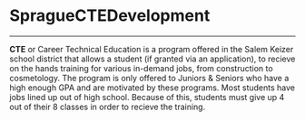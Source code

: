 # SpragueCTEDevelopment
<hr>
<b>CTE</b> or Career Technical Education is a program offered in the Salem Keizer school district that allows a student (if granted via an application), to recieve on the hands training for various in-demand jobs, from construction to cosmetology. The program is only offered to Juniors & Seniors who have a high enough GPA and are motivated by these programs. Most students have jobs lined up out of high school. Because of this, students must give up 4 out of their 8 classes in order to recieve the training. 
